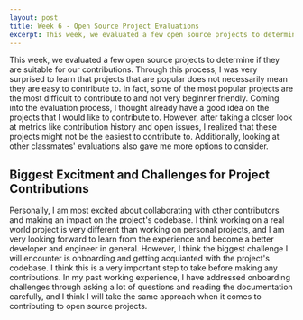 ```yaml
---
layout: post
title: Week 6 - Open Source Project Evaluations
excerpt: This week, we evaluated a few open source projects to determine if they are suitable for our contributions. Through this process, I was very surprised to learn that projects that are popular does not necessarily mean they are easy to contribute to. In fact, some of the most popular projects are the most difficult to contribute to and not very beginner friendly.
---
```

This week, we evaluated a few open source projects to determine if they are suitable for our contributions. Through this process, I was very surprised to learn that projects that are popular does not necessarily mean they are easy to contribute to. In fact, some of the most popular projects are the most difficult to contribute to and not very beginner friendly. Coming into the evaluation process, I thought already have a good idea on the projects that I would like to contribute to. However, after taking a closer look at metrics like contribution history and open issues, I realized that these projects might not be the easiest to contribute to. Additionally, looking at other classmates' evaluations also gave me more options to consider.

## Biggest Excitment and Challenges for Project Contributions
Personally, I am most excited about collaborating with other contributors and making an impact on the project's codebase. I think working on a real world project is very different than working on personal projects, and I am very looking forward to learn from the experience and become a better developer and engineer in general. However, I think the biggest challenge I will encounter is onboarding and getting acquianted with the project's codebase. I think this is a very important step to take before making any contributions. In my past working experience, I have addressed onboarding challenges through asking a lot of questions and reading the documentation carefully, and I think I will take the same approach when it comes to contributing to open source projects.






